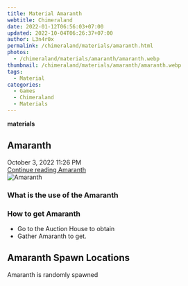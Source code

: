 ```yaml
---
title: Material Amaranth
webtitle: Chimeraland
date: 2022-01-12T06:56:03+07:00
updated: 2022-10-04T06:26:37+07:00
author: L3n4r0x
permalink: /chimeraland/materials/amaranth.html
photos:
  - /chimeraland/materials/amaranth/amaranth.webp
thumbnail: /chimeraland/materials/amaranth/amaranth.webp
tags:
  - Material
categories:
  - Games
  - Chimeraland
  - Materials
---
```


<section id="bootstrap-wrapper">
  <link
    rel="stylesheet"
    href="https://cdn.statically.io/gh/dimaslanjaka/Web-Manajemen/40ac3225/css/bootstrap-4.5-wrapper.css"
  />
  <div
    class="row g-0 border rounded overflow-hidden flex-md-row mb-4 shadow-sm position-relative"
  >
    <div class="col p-4 d-flex flex-column position-static">
      <strong class="d-inline-block mb-2 text-success">materials</strong>
      <h2 class="mb-0">Amaranth</h2>
      <div class="mb-1 text-muted">October 3, 2022 11:26 PM</div>
      <a
        href="/chimeraland/materials/amaranth.html"
        class="stretched-link d-none"
        >Continue reading Amaranth</a
      >
    </div>
    <div class="col-auto d-none d-lg-block">
      <img src="/chimeraland/materials/amaranth/amaranth.webp" alt="Amaranth" />
    </div>
  </div>
  <div class="row">
    <div class="col-lg-6 col-12 mb-2">
      <div class="card">
        <div class="card-body">
          <h3 class="card-title">What is the use of the Amaranth</h3>
          <div class="card-text"><ul></ul></div>
        </div>
      </div>
    </div>
    <div class="col-lg-6 col-12 mb-2">
      <div class="card">
        <div class="card-body">
          <h3 class="card-title">How to get Amaranth</h3>
          <div class="card-text">
            <ul>
              <li>Go to the Auction House to obtain</li>
              <li>Gather Amaranth to get.</li>
            </ul>
          </div>
        </div>
      </div>
    </div>
    <div class="col-12 mb-2">
      <h2>Amaranth Spawn Locations</h2>
      <p>Amaranth is randomly spawned</p>
    </div>
  </div>
</section>